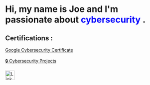 # Hi, my name is Joe and I'm passionate about <span style="color: blue;">cybersecurity</span> .
## Certifications :
[Google Cybersecurity Certificate](https://www.credly.com/badges/994b9bdc-e9e9-47bf-9fc4-d027c5b29855/public_url) <br>
<br>
[🔒 Cybersecurity Projects](https://github.com/Negative0negit#-cybersecurity-projects)
<br>
<br>
<a href="https://www.linkedin.com/in/jozsef-zekany-34306b350" target="_blank">
    <img src="https://upload.wikimedia.org/wikipedia/commons/c/ca/LinkedIn_logo_initials.png" alt="LinkedIn" width="30" height="30"/>
</a>
